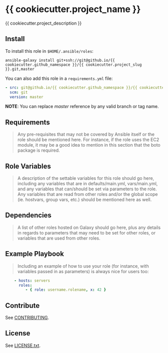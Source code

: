 # {{ cookiecutter.project_name }}

{{ cookiecutter.project_description }}

## Install

To install this role in `$HOME/.ansible/roles`:

```console
ansible-galaxy install git+ssh://git@github.io/{{ cookiecutter.github_namespace }}/{{ cookiecutter.project_slug }}.git,master
```

You can also add this role in a `requirements.yml` file:

```YAML
- src: git@github.io/{{ cookiecutter.github_namespace }}/{{ cookiecutter.project_slug }}.git
  scm: git
  version: master
```

**NOTE**: You can replace _master_ reference by any valid branch or tag name.

## Requirements

> Any pre-requisites that may not be covered by Ansible itself or the role
should be mentioned here. For instance, if the role uses the EC2 module, it may
be a good idea to mention in this section that the boto package is required.

## Role Variables

> A description of the settable variables for this role should go here,
including any variables that are in defaults/main.yml, vars/main.yml, and any
variables that can/should be set via parameters to the role. Any variables that
are read from other roles and/or the global scope (ie. hostvars, group vars,
etc.) should be mentioned here as well.

## Dependencies

> A list of other roles hosted on Galaxy should go here, plus any details in
regards to parameters that may need to be set for other roles, or variables that
are used from other roles.

## Example Playbook

> Including an example of how to use your role (for instance, with variables
passed in as parameters) is always nice for users too:

```yaml
    - hosts: servers
      roles:
         - { role: username.rolename, x: 42 }
```

## Contribute

See [CONTRIBUTING](CONTRIBUTING.md).

## License

See [LICENSE.txt](LICENSE.txt).
